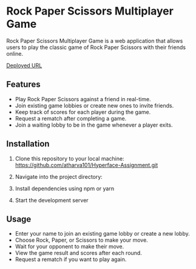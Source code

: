 # Rock Paper Scissors Multiplayer Game

Rock Paper Scissors Multiplayer Game is a web application that allows users to play the classic game of Rock Paper Scissors with their friends online.


[Deployed URL ](https://hyperface-assignment-sigma.vercel.app/)


## Features

- Play Rock Paper Scissors against a friend in real-time.
- Join existing game lobbies or create new ones to invite friends.
- Keep track of scores for each player during the game.
- Request a rematch after completing a game.
- Join a waiting lobby to be in the game whenever a player exits.
## Installation

1. Clone this repository to your local machine:
    https://github.com/atharva101/Hyperface-Assignment.git

2. Navigate into the project directory:


3. Install dependencies using npm or yarn


4. Start the development server

## Usage

- Enter your name to join an existing game lobby or create a new lobby.
- Choose Rock, Paper, or Scissors to make your move.
- Wait for your opponent to make their move.
- View the game result and scores after each round.
- Request a rematch if you want to play again.

